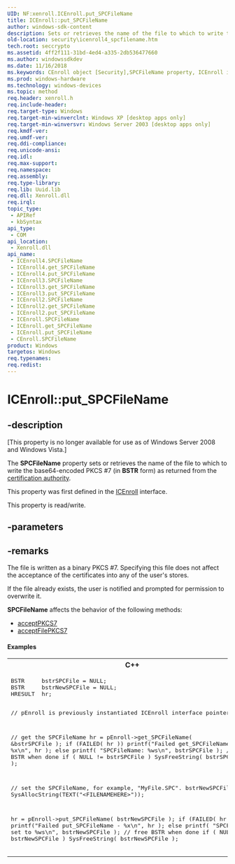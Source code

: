 ```yaml
---
UID: NF:xenroll.ICEnroll.put_SPCFileName
title: ICEnroll::put_SPCFileName
author: windows-sdk-content
description: Sets or retrieves the name of the file to which to write the base64-encoded PKCS #7 (in BSTR form) as returned from the certification authority.
old-location: security\icenroll4_spcfilename.htm
tech.root: seccrypto
ms.assetid: 4ff2f111-31bd-4ed4-a335-2db536477660
ms.author: windowssdkdev
ms.date: 11/16/2018
ms.keywords: CEnroll object [Security],SPCFileName property, ICEnroll interface [Security],SPCFileName property, ICEnroll.SPCFileName, ICEnroll.put_SPCFileName, ICEnroll2 interface [Security],SPCFileName property, ICEnroll2.SPCFileName, ICEnroll2::get_SPCFileName, ICEnroll2::put_SPCFileName, ICEnroll3 interface [Security],SPCFileName property, ICEnroll3.SPCFileName, ICEnroll3::get_SPCFileName, ICEnroll3::put_SPCFileName, ICEnroll4 interface [Security],SPCFileName property, ICEnroll4.SPCFileName, ICEnroll4::SPCFileName, ICEnroll4::get_SPCFileName, ICEnroll4::put_SPCFileName, ICEnroll::get_SPCFileName, ICEnroll::put_SPCFileName, SPCFileName property [Security], SPCFileName property [Security],CEnroll object, SPCFileName property [Security],ICEnroll interface, SPCFileName property [Security],ICEnroll2 interface, SPCFileName property [Security],ICEnroll3 interface, SPCFileName property [Security],ICEnroll4 interface, put_SPCFileName, security.icenroll4_spcfilename, xenroll/ICEnroll2::SPCFileName, xenroll/ICEnroll2::get_SPCFileName, xenroll/ICEnroll2::put_SPCFileName, xenroll/ICEnroll3::SPCFileName, xenroll/ICEnroll3::get_SPCFileName, xenroll/ICEnroll3::put_SPCFileName, xenroll/ICEnroll4::SPCFileName, xenroll/ICEnroll4::get_SPCFileName, xenroll/ICEnroll4::put_SPCFileName, xenroll/ICEnroll::SPCFileName, xenroll/ICEnroll::get_SPCFileName, xenroll/ICEnroll::put_SPCFileName
ms.prod: windows-hardware
ms.technology: windows-devices
ms.topic: method
req.header: xenroll.h
req.include-header: 
req.target-type: Windows
req.target-min-winverclnt: Windows XP [desktop apps only]
req.target-min-winversvr: Windows Server 2003 [desktop apps only]
req.kmdf-ver: 
req.umdf-ver: 
req.ddi-compliance: 
req.unicode-ansi: 
req.idl: 
req.max-support: 
req.namespace: 
req.assembly: 
req.type-library: 
req.lib: Uuid.lib
req.dll: Xenroll.dll
req.irql: 
topic_type:
 - APIRef
 - kbSyntax
api_type:
 - COM
api_location:
 - Xenroll.dll
api_name:
 - ICEnroll4.SPCFileName
 - ICEnroll4.get_SPCFileName
 - ICEnroll4.put_SPCFileName
 - ICEnroll3.SPCFileName
 - ICEnroll3.get_SPCFileName
 - ICEnroll3.put_SPCFileName
 - ICEnroll2.SPCFileName
 - ICEnroll2.get_SPCFileName
 - ICEnroll2.put_SPCFileName
 - ICEnroll.SPCFileName
 - ICEnroll.get_SPCFileName
 - ICEnroll.put_SPCFileName
 - CEnroll.SPCFileName
product: Windows
targetos: Windows
req.typenames: 
req.redist: 
---
```


# ICEnroll::put_SPCFileName


## -description


<p class="CCE_Message">[This property is no longer available for use as of Windows Server 2008 and Windows Vista.]

The <b>SPCFileName</b> property sets or retrieves the name of the file to which to write the base64-encoded PKCS #7 (in <b>BSTR</b> form) as returned from the <a href="https://msdn.microsoft.com/db46def4-bfdc-4801-a57d-d568e94a2dbb">certification authority</a>.

This property was first defined in the <a href="https://msdn.microsoft.com/d5b746e0-91bd-45bd-9a67-ddc8868cee56">ICEnroll</a> interface.

This property is read/write.


## -parameters


## -remarks



The file is written as a binary PKCS #7. Specifying this file does not affect the acceptance of the certificates into any of the user's stores.

If the file already exists, the user is notified and prompted for permission to overwrite it.


<b>SPCFileName</b> affects the behavior of the following methods:

<ul>
<li>
<a href="https://msdn.microsoft.com/5a428d83-c846-4f44-a682-58c3e025c353">acceptPKCS7</a>
</li>
<li>
<a href="https://msdn.microsoft.com/dae9f6b8-6690-47cc-9397-168c1ff54c55">acceptFilePKCS7</a>
</li>
</ul>



#### Examples

<div class="code"><span codelanguage="ManagedCPlusPlus"><table>
<tr>
<th>C++</th>
</tr>
<tr>
<td>
<pre>BSTR     bstrSPCFile = NULL;
BSTR     bstrNewSPCFile = NULL;
HRESULT  hr;

// pEnroll is previously instantiated ICEnroll interface pointer

// get the SPCFileName
hr = pEnroll-&gt;get_SPCFileName( &amp;bstrSPCFile );
if (FAILED( hr ))
    printf("Failed get_SPCFileName - %x\n", hr );
else
    printf( "SPCFileName: %ws\n", bstrSPCFile );
// free BSTR when done
if ( NULL != bstrSPCFile )
    SysFreeString( bstrSPCFile );

// set the SPCFileName, for example, "MyFile.SPC".
bstrNewSPCFile = SysAllocString(TEXT("&lt;FILENAMEHERE&gt;"));

hr = pEnroll-&gt;put_SPCFileName( bstrNewSPCFile );
if (FAILED( hr ))
    printf("Failed put_SPCFileName - %x\n", hr );
else
    printf( "SPCFileName set to %ws\n", bstrNewSPCFile );
// free BSTR when done
if ( NULL != bstrNewSPCFile )
    SysFreeString( bstrNewSPCFile );</pre>
</td>
</tr>
</table></span></div>


